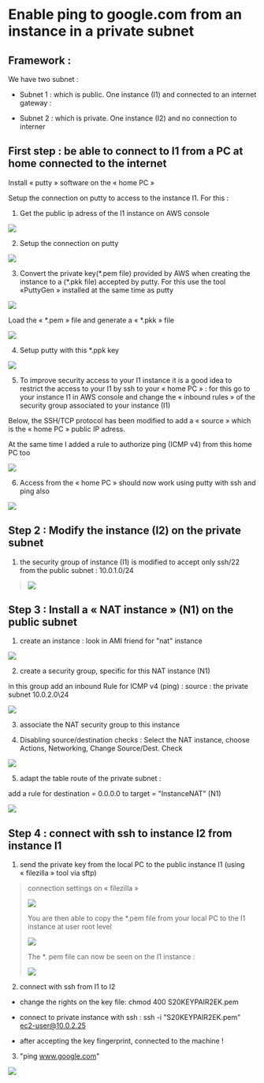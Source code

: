 # Enable ping to google.com from an instance in a private subnet

## Framework : 

We have two subnet :

  - Subnet 1 : which is public. One instance (I1) and connected to an
    internet gateway :

  - Subnet 2 : which is private. One instance (I2) and no connection to
    interner

## First step : be able to connect to I1 from a PC at home connected to the internet

Install « putty » software on the « home PC »

Setup the connection on putty to access to the instance I1. For this :

1)  Get the public ip adress of the I1 instance on AWS console

![](.//media/image1.png)

2)  Setup the connection on putty

![](.//media/image2.png)

3)  Convert the private key(\*.pem file) provided by AWS when creating
    the instance to a (\*.pkk file) accepted by putty. For this use the
    tool «PuttyGen » installed at the same time as putty

![](.//media/image3.png)

Load the « \*.pem » file and generate a « \*.pkk » file

![](.//media/image4.png)

4)  Setup putty with this \*.ppk key

![](.//media/image5.png)

5)  To improve security access to your I1 instance it is a good idea to
    restrict the access to your I1 by ssh to your « home PC » : for this
    go to your instance I1 in AWS console and change the « inbound
    rules » of the security group associated to your instance (I1)

Below, the SSH/TCP protocol has been modified to add a « source » which
is the « home PC » public IP adress.

At the same time I added a rule to authorize ping (ICMP v4) from this
home PC too

![](.//media/image6.png)

6)  Access from the « home PC » should now work using putty with ssh and
    ping also

![](.//media/image7.png)

## Step 2 : Modify the instance (I2) on the private subnet

1)  the security group of instance (I1) is modified to accept only
    ssh/22 from the public subnet : 10.0.1.0/24

> ![](.//media/image8.png)

## Step 3 : Install a « NAT instance » (N1) on the public subnet

1)  create an instance : look in AMI friend for "nat" instance

![](.//media/image9.png)

2)  create a security group, specific for this NAT instance (N1)

in this group add an inbound Rule for ICMP v4 (ping) : source : the
private subnet 10.0.2.0\\24

![](.//media/image10.png)

3)  associate the NAT security group to this instance

4)  Disabling source/destination checks : Select the NAT instance,
    choose Actions, Networking, Change Source/Dest. Check

![](.//media/image11.png)

5)  adapt the table route of the private subnet :

add a rule for destination = 0.0.0.0 to target = "InstanceNAT" (N1)

![](.//media/image12.png)

## Step 4 : connect with ssh to instance I2 from instance I1

1)  send the private key from the local PC to the public instance I1
    (using « filezilla » tool via sftp)

> connection settings on « filezilla »
> 
> ![](.//media/image13.png)
> 
> You are then able to copy the \*.pem file from your local PC to the I1
> instance at user root level
> 
> ![](.//media/image14.png)
> 
> The \*. pem file can now be seen on the I1 instance :
> 
> ![](.//media/image15.png)

2)  connect with ssh from I1 to I2

<!-- end list -->

  - change the rights on the key file: chmod 400 S20KEYPAIR2EK.pem

  - connect to private instance with ssh : ssh -i "S20KEYPAIR2EK.pem"
    <ec2-user@10.0.2.25>

  - after accepting the key fingerprint, connected to the machine \!

<!-- end list -->

3)  "ping www.google.com"

![](.//media/image16.png)
